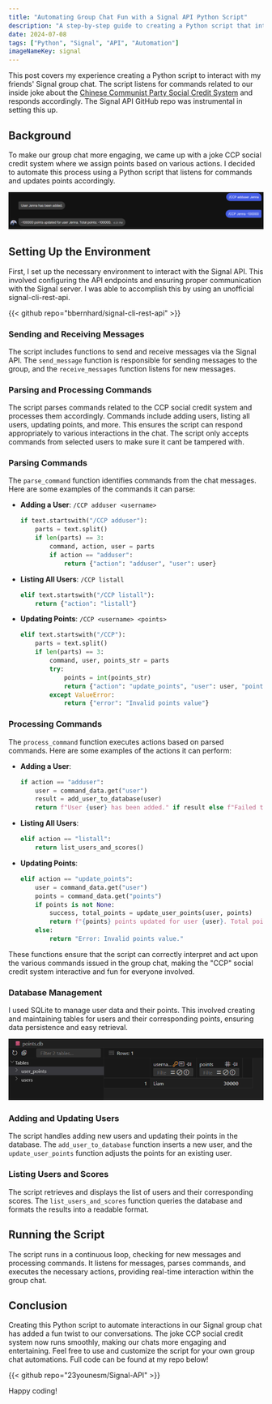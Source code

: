 ```yaml
---
title: "Automating Group Chat Fun with a Signal API Python Script"
description: "A step-by-step guide to creating a Python script that interacts with a Signal group chat using the Signal API"
date: 2024-07-08
tags: ["Python", "Signal", "API", "Automation"]
imageNameKey: signal
---
```


This post covers my experience creating a Python script to interact with my friends' Signal group chat. The script listens for commands related to our inside joke about the [Chinese Communist Party Social Credit System](https://www.businessinsider.com/china-social-credit-system-punishments-and-rewards-explained-2018-4) and responds accordingly. The Signal API GitHub repo was instrumental in setting this up.

## Background

To make our group chat more engaging, we came up with a joke CCP social credit system where we assign points based on various actions. I decided to automate this process using a Python script that listens for commands and updates points accordingly.

![Signal Chat](signal_chat.png)

## Setting Up the Environment

First, I set up the necessary environment to interact with the Signal API. This involved configuring the API endpoints and ensuring proper communication with the Signal server. I was able to accomplish this by using an unofficial signal-cli-rest-api.

{{< github repo="bbernhard/signal-cli-rest-api" >}}

### Sending and Receiving Messages

The script includes functions to send and receive messages via the Signal API. The `send_message` function is responsible for sending messages to the group, and the `receive_messages` function listens for new messages.

### Parsing and Processing Commands

The script parses commands related to the CCP social credit system and processes them accordingly. Commands include adding users, listing all users, updating points, and more. This ensures the script can respond appropriately to various interactions in the chat. The script only accepts commands from selected users to make sure it cant be tampered with.

### Parsing Commands

The `parse_command` function identifies commands from the chat messages. Here are some examples of the commands it can parse:

- **Adding a User**: `/CCP adduser <username>`
    ```python
    if text.startswith("/CCP adduser"):
        parts = text.split()
        if len(parts) == 3:
            command, action, user = parts
            if action == "adduser":
                return {"action": "adduser", "user": user}
    ```

- **Listing All Users**: `/CCP listall`
    ```python
    elif text.startswith("/CCP listall"):
        return {"action": "listall"}
    ```

- **Updating Points**: `/CCP <username> <points>`
    ```python
    elif text.startswith("/CCP"):
        parts = text.split()
        if len(parts) == 3:
            command, user, points_str = parts
            try:
                points = int(points_str)
                return {"action": "update_points", "user": user, "points": points}
            except ValueError:
                return {"error": "Invalid points value"}
    ```

### Processing Commands

The `process_command` function executes actions based on parsed commands. Here are some examples of the actions it can perform:

- **Adding a User**:
    ```python
    if action == "adduser":
        user = command_data.get("user")
        result = add_user_to_database(user)
        return f"User {user} has been added." if result else f"Failed to add user {user}. It may already exist."
    ```

- **Listing All Users**:
    ```python
    elif action == "listall":
        return list_users_and_scores()
    ```

- **Updating Points**:
    ```python
    elif action == "update_points":
        user = command_data.get("user")
        points = command_data.get("points")
        if points is not None:
            success, total_points = update_user_points(user, points)
            return f"{points} points updated for user {user}. Total points: {total_points}." if success else f"Failed to update points for user {user}."
        else:
            return "Error: Invalid points value."
    ```

These functions ensure that the script can correctly interpret and act upon the various commands issued in the group chat, making the "CCP" social credit system interactive and fun for everyone involved.

### Database Management

I used SQLite to manage user data and their points. This involved creating and maintaining tables for users and their corresponding points, ensuring data persistence and easy retrieval.

![Database](database.png)

### Adding and Updating Users

The script handles adding new users and updating their points in the database. The `add_user_to_database` function inserts a new user, and the `update_user_points` function adjusts the points for an existing user.

### Listing Users and Scores

The script retrieves and displays the list of users and their corresponding scores. The `list_users_and_scores` function queries the database and formats the results into a readable format.

## Running the Script

The script runs in a continuous loop, checking for new messages and processing commands. It listens for messages, parses commands, and executes the necessary actions, providing real-time interaction within the group chat.


## Conclusion

Creating this Python script to automate interactions in our Signal group chat has added a fun twist to our conversations. The joke CCP social credit system now runs smoothly, making our chats more engaging and entertaining. Feel free to use and customize the script for your own group chat automations. Full code can be found at my repo below!

{{< github repo="23younesm/Signal-API" >}}

Happy coding!

